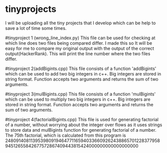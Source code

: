 # tinyprojects
I will be uploading all the tiny projects that I develop which can be help to save a lot of time some times.

#tinyproject 1 (wrong_line_index.py)
This file can be used for checking at which line does two files being compared differ. 
I made this so It will be easy for me to compare my original output with the output of the correct output(HackerRank).
This will print the line number where the two files differ.

#tinyproject 2(addBigints.cpp)
This file consists of a function 'addBigints' which can be used to add two big integers in c++. Big integers are stored in string format. Function accepts two arguments and returns the sum of two arguments.

#tinyproject 3(mulBigints.cpp)
This file consists of a function 'mulBigints' which can be used to multiply two big integers in c++. Big integers are stored in string format. Function accepts two arguments and returns the sum of two arguments.

#tinyproject 4(factorialBigints.cpp)
This file is used for generating factorial of a number, without worrying about the integer over flows as it uses strings to store data and mulBigints function for generating factorial of a number.  
The 75th factorial, which is calculated from this program is 
24809140811395398091946477116594033660926243886570122837795894512655842677572867409443815424000000000000000000
